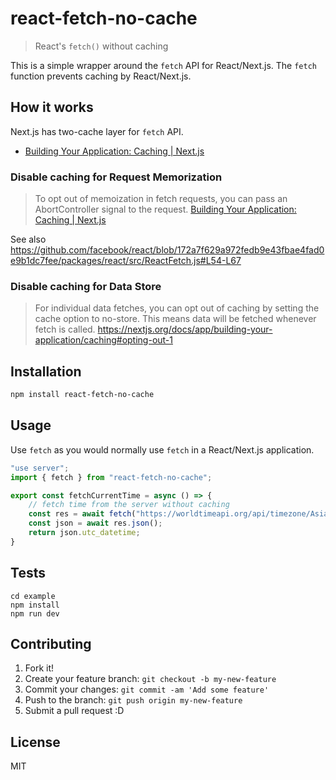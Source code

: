 # react-fetch-no-cache

> React's `fetch()` without caching

This is a simple wrapper around the `fetch` API for React/Next.js.
The `fetch` function prevents caching by React/Next.js.

## How it works

Next.js has two-cache layer for `fetch` API.

- [Building Your Application: Caching | Next.js](https://nextjs.org/docs/app/building-your-application/caching)

### Disable caching for Request Memorization

> To opt out of memoization in fetch requests, you can pass an AbortController signal to the request.
> [Building Your Application: Caching | Next.js](https://nextjs.org/docs/app/building-your-application/caching)

See also <https://github.com/facebook/react/blob/172a7f629a972fedb9e43fbae4fad0e9b1dc7fee/packages/react/src/ReactFetch.js#L54-L67>

### Disable caching for Data Store

> For individual data fetches, you can opt out of caching by setting the cache option to no-store. This means data will be fetched whenever fetch is called.
> https://nextjs.org/docs/app/building-your-application/caching#opting-out-1 

## Installation

```sh
npm install react-fetch-no-cache
```

## Usage

Use `fetch` as you would normally use `fetch` in a React/Next.js application.

```ts
"use server";
import { fetch } from "react-fetch-no-cache";

export const fetchCurrentTime = async () => {
    // fetch time from the server without caching
    const res = await fetch("https://worldtimeapi.org/api/timezone/Asia/Tokyo");
    const json = await res.json();
    return json.utc_datetime;
}
```

## Tests

```shell
cd example
npm install
npm run dev
```

## Contributing

1. Fork it!
2. Create your feature branch: `git checkout -b my-new-feature`
3. Commit your changes: `git commit -am 'Add some feature'`
4. Push to the branch: `git push origin my-new-feature`
5. Submit a pull request :D

## License

MIT
